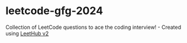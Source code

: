 # leetcode-gfg-2024
Collection of LeetCode questions to ace the coding interview! - Created using [LeetHub v2](https://github.com/arunbhardwaj/LeetHub-2.0)
